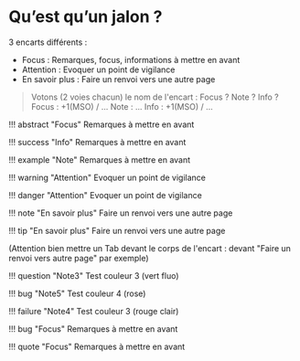 # Qu’est qu’un jalon ?

3 encarts différents :

 - Focus : Remarques, focus, informations à mettre en avant 
 - Attention : Evoquer un point de vigilance 
 - En savoir plus : Faire un renvoi vers une autre page

> Votons (2 voies chacun) le nom de l'encart :  Focus ? Note ? Info ?
>  Focus : +1(MSO) / ...
>  Note : ...
>  Info : +1(MSO) / ...

!!! abstract "Focus" 
	Remarques à mettre en avant 
	
!!! success "Info" 
	Remarques à mettre en avant 

!!! example "Note" 
	Remarques à mettre en avant

!!! warning "Attention" 
	Evoquer un point de vigilance

!!! danger "Attention"
	Evoquer un point de vigilance

!!! note "En savoir plus"
	Faire un renvoi vers une autre page

!!! tip "En savoir plus"
	Faire un renvoi vers une autre page

(Attention bien mettre un Tab devant le corps de l'encart : devant "Faire un renvoi vers autre page" par exemple)
	
!!! question "Note3"
	Test couleur 3 (vert fluo)
	 
!!! bug "Note5"
	Test couleur 4 (rose)
	
!!! failure "Note4"
	Test couleur 3 (rouge clair)

!!! bug "Focus" 
	Remarques à mettre en avant
	
!!! quote "Focus" 
	Remarques à mettre en avant






<!--stackedit_data:
eyJoaXN0b3J5IjpbLTIwODA3Njc5NDMsLTIxMTA4ODk0LDY1MT
c5NTUwLDg4NDEyMjU0OSwxMDU0NDcyODYwLC03NDQxMDU3ODgs
MzczOTkyMjM4LC0xMjAwNDA5MTEyLC0xNDM4NDc2NTM5LDE5ND
cyMjkzMTMsLTYzODk4ODEzNSwtMzIzOTE5ODMxLDIwMzAxNzY1
NjldfQ==
-->